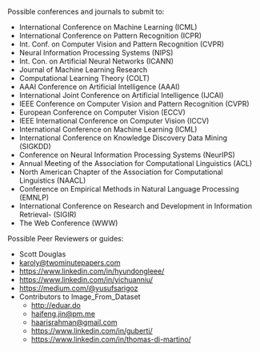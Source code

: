 Possible conferences and journals to submit to:
- International Conference on Machine Learning (ICML)
- International Conference on Pattern Recognition (ICPR)
- Int. Conf. on Computer Vision and Pattern Recognition (CVPR)
- Neural Information Processing Systems (NIPS)
- Int. Con. on Artificial Neural Networks (ICANN)
- Journal of Machine Learning Research
- Computational Learning Theory (COLT)
- AAAI Conference on Artificial Intelligence (AAAI)
- International Joint Conference on Artificial Intelligence (IJCAI) 
- IEEE Conference on Computer Vision and Pattern Recognition (CVPR)
- European Conference on Computer Vision (ECCV) 
- IEEE International Conference on Computer Vision (ICCV) 
- International Conference on Machine Learning (ICML) 
- International Conference on Knowledge Discovery Data Mining (SIGKDD) 
- Conference on Neural Information Processing Systems (NeurIPS) 
- Annual Meeting of the Association for Computational Linguistics (ACL)
- North American Chapter of the Association for Computational Linguistics (NAACL)
- Conference on Empirical Methods in Natural Language Processing (EMNLP) 
- International Conference on Research and Development in Information Retrieval- (SIGIR)
- The Web Conference (WWW)

Possible Peer Reviewers or guides:
- Scott Douglas
- karoly@twominutepapers.com
- https://www.linkedin.com/in/hyundongleee/
- https://www.linkedin.com/in/yichuanniu/
- https://medium.com/@yusufsarigoz
- Contributors to Image_From_Dataset
    - http://eduar.do
    - haifeng.jin@pm.me
    - haarisrahman@gmail.com
    - https://www.linkedin.com/in/guberti/
    - https://www.linkedin.com/in/thomas-di-martino/